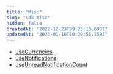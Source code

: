 ```yaml
---
title: "Misc"
slug: "sdk-misc"
hidden: false
createdAt: "2022-12-23T09:25:13.693Z"
updatedAt: "2023-01-16T10:29:55.159Z"
---
```

- [useCurrencies](doc:use-currencies)
- [useNotifications](doc:use-notifications)
- [useUnreadNotificationCount](doc:use-unread-notification-count)